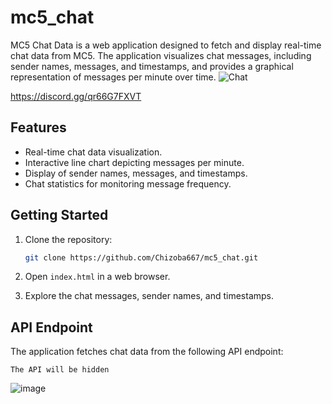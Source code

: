 # mc5_chat
MC5 Chat Data is a web application designed to fetch and display real-time chat data from MC5. The application visualizes chat messages, including sender names, messages, and timestamps, and provides a graphical representation of messages per minute over time.
![Chat](https://github.com/Chizoba667/mc5_chat/assets/107937392/2dcfc378-d4e6-40fa-a448-69186c88e732)

https://discord.gg/qr66G7FXVT
## Features

- Real-time chat data visualization.
- Interactive line chart depicting messages per minute.
- Display of sender names, messages, and timestamps.
- Chat statistics for monitoring message frequency.

## Getting Started

1. Clone the repository:

    ```bash
    git clone https://github.com/Chizoba667/mc5_chat.git
    ```

2. Open `index.html` in a web browser.

3. Explore the chat messages, sender names, and timestamps.

## API Endpoint

The application fetches chat data from the following API endpoint:

```plaintext
The API will be hidden
```
![image](https://github.com/Chizoba667/mc5_chat/assets/107937392/60c78995-1d19-444f-9b0b-37a5de75a960)

